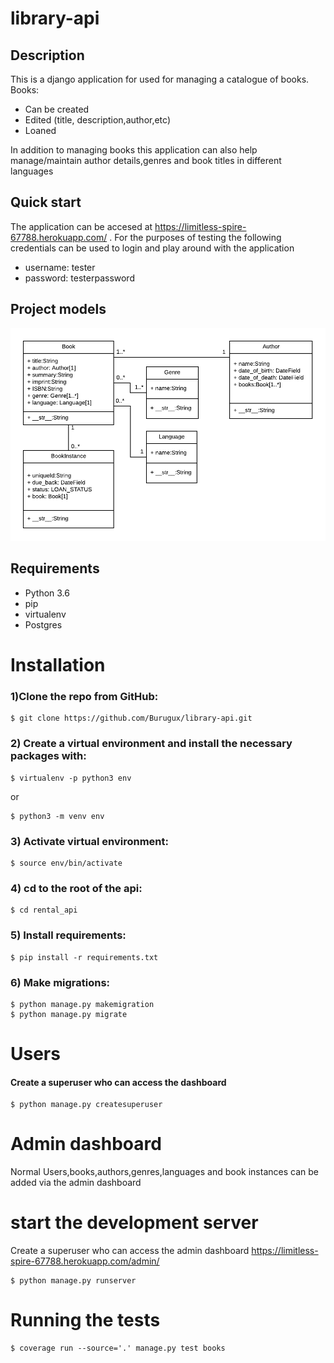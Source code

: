 # library-api

## Description

This is a django application for used for managing a catalogue of books. Books:
* Can be created 
* Edited (title, description,author,etc)
* Loaned

In addition to managing books this application can also help manage/maintain author details,genres and book titles in different languages

## Quick start
The application can be accesed at https://limitless-spire-67788.herokuapp.com/ . For the purposes of testing the following credentials can be used to login and play around with the application

* username: tester
* password: testerpassword

## Project models
![UML](https://raw.githubusercontent.com/Burugux/library-api/main/library_model_uml.png)

## Requirements
* Python 3.6
* pip
* virtualenv
* Postgres

# Installation
### 1)Clone the repo from GitHub:
```console
$ git clone https://github.com/Burugux/library-api.git
```

### 2) Create a virtual environment and install the necessary packages with:
```console
$ virtualenv -p python3 env
```

or
```console
$ python3 -m venv env
```

### 3) Activate virtual environment:
```console
$ source env/bin/activate
```

### 4) cd to the root of the api:
```console
$ cd rental_api
```

### 5) Install requirements:
```console
$ pip install -r requirements.txt
```

### 6) Make migrations:
```console
$ python manage.py makemigration
$ python manage.py migrate
```

# Users
#### Create a superuser who can access the dashboard
```console
$ python manage.py createsuperuser
```

# Admin dashboard
Normal Users,books,authors,genres,languages and book instances can be added via the admin dashboard

# start the development server
Create a superuser who can access the admin dashboard https://limitless-spire-67788.herokuapp.com/admin/
```console
$ python manage.py runserver
```

# Running the tests
```console
$ coverage run --source='.' manage.py test books
```
